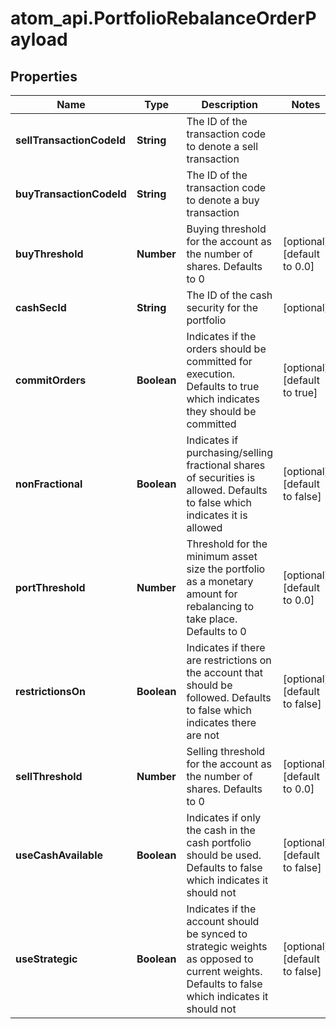 # atom_api.PortfolioRebalanceOrderPayload

## Properties
Name | Type | Description | Notes
------------ | ------------- | ------------- | -------------
**sellTransactionCodeId** | **String** | The ID of the transaction code to denote a sell transaction | 
**buyTransactionCodeId** | **String** | The ID of the transaction code to denote a buy transaction | 
**buyThreshold** | **Number** | Buying threshold for the account as the number of shares. Defaults to 0 | [optional] [default to 0.0]
**cashSecId** | **String** | The ID of the cash security for the portfolio | [optional] 
**commitOrders** | **Boolean** | Indicates if the orders should be committed for execution. Defaults to true which indicates they should be committed | [optional] [default to true]
**nonFractional** | **Boolean** | Indicates if purchasing/selling fractional shares of securities is allowed. Defaults to false which indicates it is allowed | [optional] [default to false]
**portThreshold** | **Number** | Threshold for the minimum asset size the portfolio as a monetary amount for rebalancing to take place. Defaults to 0 | [optional] [default to 0.0]
**restrictionsOn** | **Boolean** | Indicates if there are restrictions on the account that should be followed. Defaults to false which indicates there are not | [optional] [default to false]
**sellThreshold** | **Number** | Selling threshold for the account as the number of shares. Defaults to 0 | [optional] [default to 0.0]
**useCashAvailable** | **Boolean** | Indicates if only the cash in the cash portfolio should be used. Defaults to false which indicates it should not | [optional] [default to false]
**useStrategic** | **Boolean** | Indicates if the account should be synced to strategic weights as opposed to current weights. Defaults to false which indicates it should not | [optional] [default to false]


